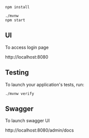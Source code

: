 ```
npm install
```

```
./mvnw
npm start
```

## UI
To access login page

http://localhost:8080


## Testing

To launch your application's tests, run:

```
./mvnw verify

```

## Swagger
To launch swagger UI

http://localhost:8080/admin/docs
